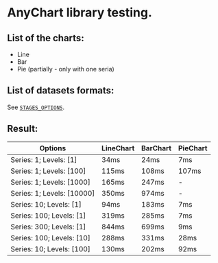 # AnyChart library testing.

## List of the charts:
- Line
- Bar
- Pie (partially - only with one seria)

## List of datasets formats:
See [`STAGES_OPTIONS`](https://github.com/BEGEMOT9I/test-charts/blob/__name__/src/lib/constants/testing.tsx).

## Result:
Options | LineChart | BarChart | PieChart
| - | - | - | - |
Series: 1; Levels: [1] | 34ms | 24ms | 7ms
Series: 1; Levels: [100] | 115ms | 108ms | 107ms
Series: 1; Levels: [1000] | 165ms | 247ms | -
Series: 1; Levels: [10000] | 350ms | 974ms | -
Series: 10; Levels: [1] | 94ms | 183ms | 7ms
Series: 100; Levels: [1] | 319ms | 285ms | 7ms
Series: 300; Levels: [1] | 844ms | 699ms | 9ms
Series: 100; Levels: [10] | 288ms | 331ms | 28ms
Series: 10; Levels: [100] | 130ms | 202ms | 92ms
